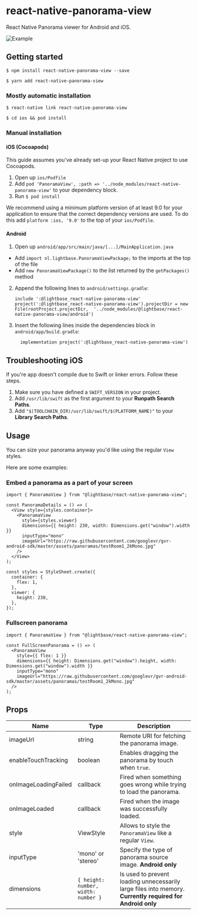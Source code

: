 # react-native-panorama-view

React Native Panorama viewer for Android and iOS.

![Example](https://raw.githubusercontent.com/lightbasenl/react-native-panorama-view/master/example.gif)

## Getting started

`$ npm install react-native-panorama-view --save`

`$ yarn add react-native-panorama-view`

### Mostly automatic installation

`$ react-native link react-native-panorama-view`

`$ cd ios && pod install`

### Manual installation

#### iOS (Cocoapods)

This guide assumes you've already set-up your React Native project to use Cocoapods.

1. Open up `ios/Podfile`
2. Add `pod 'PanoramaView', :path => '../node_modules/react-native-panorama-view'` to your dependency block.
3. Run `$ pod install`

We recommend using a minimum platform version of at least 9.0 for your application to ensure that the correct
dependency versions are used. To do this add `platform :ios, '9.0'` to the top of your `ios/Podfile`.

#### Android

1. Open up `android/app/src/main/java/[...]/MainApplication.java`

- Add `import nl.lightbase.PanoramaViewPackage;` to the imports at the top of the file
- Add `new PanoramaViewPackage()` to the list returned by the `getPackages()` method

2. Append the following lines to `android/settings.gradle`:
   ```
   include ':@lightbase_react-native-panorama-view'
   project(':@lightbase_react-native-panorama-view').projectDir = new File(rootProject.projectDir, 	'../node_modules/@lightbase/react-native-panorama-view/android')
   ```
3. Insert the following lines inside the dependencies block in `android/app/build.gradle`:
   ```
     implementation project(':@lightbase_react-native-panorama-view')
   ```

## Troubleshooting iOS

If you're app doesn't compile due to Swift or linker errors. Follow these steps.

1. Make sure you have defined a `SWIFT_VERSION` in your project.
2. Add `/usr/lib/swift` as the first argument to your **Runpath Search Paths**.
3. Add `"$(TOOLCHAIN_DIR)/usr/lib/swift/$(PLATFORM_NAME)"` to your **Library Search Paths**.

## Usage

You can size your panorama anyway you'd like using the regular `View` styles.

Here are some examples:

### Embed a panorama as a part of your screen

```tsx
import { PanoramaView } from "@lightbase/react-native-panorama-view";

const PanoramaDetails = () => (
  <View style={styles.container}>
    <PanoramaView
      style={styles.viewer}
      dimensions={{ height: 230, width: Dimensions.get("window").width }}
      inputType="mono"
      imageUrl="https://raw.githubusercontent.com/googlevr/gvr-android-sdk/master/assets/panoramas/testRoom1_2kMono.jpg"
    />
  </View>
);

const styles = StyleSheet.create({
  container: {
    flex: 1,
  },
  viewer: {
    height: 230,
  },
});
```

### Fullscreen panorama

```tsx
import { PanoramaView } from "@lightbase/react-native-panorama-view";

const FullScreenPanorama = () => (
  <PanoramaView
    style={{ flex: 1 }}
    dimensions={{ height: Dimensions.get("window").height, width: Dimensions.get("window").width }}
    inputType="mono"
    imageUrl="https://raw.githubusercontent.com/googlevr/gvr-android-sdk/master/assets/panoramas/testRoom1_2kMono.jpg"
  />
);
```

## Props

| Name                 | Type                                | Description                                                                                               |
| -------------------- | ----------------------------------- | --------------------------------------------------------------------------------------------------------- |
| imageUrl             | string                              | Remote URI for fetching the panorama image.                                                               |
| enableTouchTracking  | boolean                             | Enables dragging the panorama by touch when `true`.                                                       |
| onImageLoadingFailed | callback                            | Fired when something goes wrong while trying to load the panorama.                                        |
| onImageLoaded        | callback                            | Fired when the image was successfully loaded.                                                             |
| style                | ViewStyle                           | Allows to style the `PanoramaView` like a regular `View`.                                                 |
| inputType            | 'mono' or 'stereo'                  | Specify the type of panorama source image. **Android only**                                               |
| dimensions           | `{ height: number, width: number }` | Is used to prevent loading unnecessarily large files into memory. **Currently required for Android only** |
